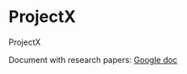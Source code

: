 # ProjectX
ProjectX

Document with research papers: [Google doc](https://docs.google.com/document/d/1m234JgHeF0TZymPN-EUclp7XFCX-yQt-mTQ-FZO-_9c/edit)
